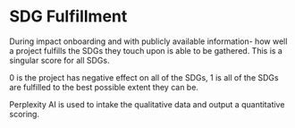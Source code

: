 # SDG Fulfillment

During impact onboarding and with publicly available information- how well a project fulfills the SDGs they touch upon is able to be gathered. This is a singular score for all SDGs.&#x20;

0 is the project has negative effect on all of the SDGs, 1 is all of the SDGs are fulfilled to the best possible extent they can be.&#x20;

Perplexity AI is used to intake the qualitative data and output a quantitative scoring.&#x20;
